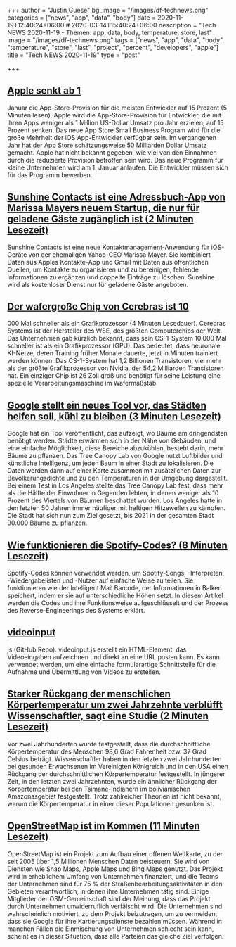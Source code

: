 +++
author = "Justin Guese"
bg_image = "/images/df-technews.png"
categories = ["news", "app", "data", "body"]
date = 2020-11-19T12:40:24+06:00 # 2020-03-14T15:40:24+06:00
description = "Tech NEWS 2020-11-19 - Themen: app, data, body, temperature, store, last"
image = "/images/df-technews.png"
tags = ["news", "app", "data", "body", "temperature", "store", "last", "project", "percent", "developers", "apple"]
title = "Tech NEWS 2020-11-19"
type = "post"

+++

## [Apple senkt ab 1](https://www.theverge.com/2020/11/18/21572302/apple-app-store-small-business-program-commission-cut-15-percent-reduction?scrolla=5eb6d68b7fedc32c19ef33b4/1/01000175e06044b5-861e0bc3-d554-4e9e-ab46-fd5d40271b42-000000/kvhhcz3pXi7SPXKNKyUsLT_ao1ENV10cYwDyV61CaXs=168)

 Januar die App-Store-Provision für die meisten Entwickler auf 15 Prozent (5 Minuten lesen). Apple wird die App-Store-Provision für Entwickler, die mit ihren Apps weniger als 1 Million US-Dollar Umsatz pro Jahr erzielen, auf 15 Prozent senken. Das neue App Store Small Business Program wird für die große Mehrheit der iOS App-Entwickler verfügbar sein. Im vergangenen Jahr hat der App Store schätzungsweise 50 Milliarden Dollar Umsatz gemacht. Apple hat nicht bekannt gegeben, wie viel von den Einnahmen durch die reduzierte Provision betroffen sein wird. Das neue Programm für kleine Unternehmen wird am 1. Januar anlaufen. Die Entwickler müssen sich für das Programm bewerben.

## [Sunshine Contacts ist eine Adressbuch-App von Marissa Mayers neuem Startup, die nur für geladene Gäste zugänglich ist (2 Minuten Lesezeit)](https://www.theverge.com/2020/11/18/21573680/sunshine-contacts-lumi-labs-ios-app-address-book-emails-phone-numbers-sync/1/01000175e06044b5-861e0bc3-d554-4e9e-ab46-fd5d40271b42-000000/BCVNcZ9QoHDLgrh9Ni_t6nM5gC6UgWyDrpMlvec7noY=168)

 Sunshine Contacts ist eine neue Kontaktmanagement-Anwendung für iOS-Geräte von der ehemaligen Yahoo-CEO Marissa Mayer. Sie kombiniert Daten aus Apples Kontakte-App und Gmail mit Daten aus öffentlichen Quellen, um Kontakte zu organisieren und zu bereinigen, fehlende Informationen zu ergänzen und doppelte Einträge zu löschen. Sunshine wird als kostenloser Dienst nur für geladene Gäste angeboten.

## [Der wafergroße Chip von Cerebras ist 10](https://venturebeat.com/2020/11/17/cerebras-wafer-size-chip-is-10000-times-faster-than-a-gpu/amp//1/01000175e06044b5-861e0bc3-d554-4e9e-ab46-fd5d40271b42-000000/wMXEJAOClTZw4bVCyRxpvt7m3sBY-cmtf7PoJIABs08=168)

000 Mal schneller als ein Grafikprozessor (4 Minuten Lesedauer). Cerebras Systems ist der Hersteller des WSE, des größten Computerchips der Welt. Das Unternehmen gab kürzlich bekannt, dass sein CS-1-System 10.000 Mal schneller ist als ein Grafikprozessor (GPU). Das bedeutet, dass neuronale KI-Netze, deren Training früher Monate dauerte, jetzt in Minuten trainiert werden können. Das CS-1-System hat 1,2 Billionen Transistoren, viel mehr als der größte Grafikprozessor von Nvidia, der 54,2 Milliarden Transistoren hat. Ein einziger Chip ist 26 Zoll groß und benötigt für seine Leistung eine spezielle Verarbeitungsmaschine im Wafermaßstab.

## [Google stellt ein neues Tool vor, das Städten helfen soll, kühl zu bleiben (3 Minuten Lesezeit)](https://www.theverge.com/2020/11/18/21573081/google-new-tool-hot-cities-trees-climate-change-temperature?scrolla=5eb6d68b7fedc32c19ef33b4/1/01000175e06044b5-861e0bc3-d554-4e9e-ab46-fd5d40271b42-000000/0E6OYcMay4WS-mTTcNTk1pWORhF40JbscLtvMYMp0-k=168)

 Google hat ein Tool veröffentlicht, das aufzeigt, wo Bäume am dringendsten benötigt werden. Städte erwärmen sich in der Nähe von Gebäuden, und eine einfache Möglichkeit, diese Bereiche abzukühlen, besteht darin, mehr Bäume zu pflanzen. Das Tree Canopy Lab von Google nutzt Luftbilder und künstliche Intelligenz, um jeden Baum in einer Stadt zu lokalisieren. Die Daten werden dann auf einer Karte zusammen mit zusätzlichen Daten zur Bevölkerungsdichte und zu den Temperaturen in der Umgebung dargestellt. Bei einem Test in Los Angeles stellte das Tree Canopy Lab fest, dass mehr als die Hälfte der Einwohner in Gegenden lebten, in denen weniger als 10 Prozent des Viertels von Bäumen beschattet wurden. Los Angeles hatte in den letzten 50 Jahren immer häufiger mit heftigen Hitzewellen zu kämpfen. Die Stadt hat sich nun zum Ziel gesetzt, bis 2021 in der gesamten Stadt 90.000 Bäume zu pflanzen.

## [Wie funktionieren die Spotify-Codes? (8 Minuten Lesezeit)](https://boonepeter.github.io/posts/2020-11-10-spotify-codes//1/01000175e06044b5-861e0bc3-d554-4e9e-ab46-fd5d40271b42-000000/E1hX5fT2yWzsuhxHEHiQ3yDFnHBLdOWjQ61ZleSqcnk=168)

 Spotify-Codes können verwendet werden, um Spotify-Songs, -Interpreten, -Wiedergabelisten und -Nutzer auf einfache Weise zu teilen. Sie funktionieren wie der Intelligent Mail Barcode, der Informationen in Balken speichert, indem er sie auf unterschiedliche Höhen setzt. In diesem Artikel werden die Codes und ihre Funktionsweise aufgeschlüsselt und der Prozess des Reverse-Engineerings des Systems erklärt.

## [videoinput](https://github.com/wgryc/video-input-js/1/01000175e06044b5-861e0bc3-d554-4e9e-ab46-fd5d40271b42-000000/BTn88XqqVokqTShxpWOBvQhqpo0MZj17t9Z5qSxqAOg=168)

js (GitHub Repo). videoinput.js erstellt ein HTML-Element, das Videoeingaben aufzeichnen und direkt an eine URL posten kann. Es kann verwendet werden, um eine einfache formularartige Schnittstelle für die Aufnahme und Übermittlung von Videos zu erstellen.

## [Starker Rückgang der menschlichen Körpertemperatur um zwei Jahrzehnte verblüfft Wissenschaftler, sagt eine Studie (2 Minuten Lesezeit)](https://interestingengineering.com/sharp-two-decade-drop-in-human-body-temperature-stumps-scientists-says-study/1/01000175e06044b5-861e0bc3-d554-4e9e-ab46-fd5d40271b42-000000/dSiVO5bkxFJ4NsHIA-KZxA1L_w0z8FgfH4k9l8Ixc6U=168)

 Vor zwei Jahrhunderten wurde festgestellt, dass die durchschnittliche Körpertemperatur des Menschen 98,6 Grad Fahrenheit bzw. 37 Grad Celsius beträgt. Wissenschaftler haben in den letzten zwei Jahrhunderten bei gesunden Erwachsenen im Vereinigten Königreich und in den USA einen Rückgang der durchschnittlichen Körpertemperatur festgestellt. In jüngerer Zeit, in den letzten zwei Jahrzehnten, wurde ein ähnlicher Rückgang der Körpertemperatur bei den Tsimane-Indianern im bolivianischen Amazonasgebiet festgestellt. Trotz zahlreicher Theorien ist nicht bekannt, warum die Körpertemperatur in einer dieser Populationen gesunken ist.

## [OpenStreetMap ist im Kommen (11 Minuten Lesezeit)](https://joemorrison.medium.com/openstreetmap-is-having-a-moment-dcc7eef1bb01/1/01000175e06044b5-861e0bc3-d554-4e9e-ab46-fd5d40271b42-000000/4QbClpJQBJaGEifKxiI2Q_7Z4aEsXRZs044aPhQlRwU=168)

 OpenStreetMap ist ein Projekt zum Aufbau einer offenen Weltkarte, zu der seit 2005 über 1,5 Millionen Menschen Daten beisteuern. Sie wird von Diensten wie Snap Maps, Apple Maps und Bing Maps genutzt. Das Projekt wird in erheblichem Umfang von Unternehmen finanziert, und die Teams der Unternehmen sind für 75 % der Straßenbearbeitungsaktivitäten in den Gebieten verantwortlich, in denen ihre Unternehmen tätig sind. Einige Mitglieder der OSM-Gemeinschaft sind der Meinung, dass das Projekt durch Unternehmen unwiderruflich verfälscht wird. Die Unternehmen sind wahrscheinlich motiviert, zu dem Projekt beizutragen, um zu vermeiden, dass sie Google für ihre Kartierungsdienste bezahlen müssen. Während in manchen Fällen die Einmischung von Unternehmen schlecht sein kann, scheint es in dieser Situation, dass alle Parteien das gleiche Ziel verfolgen.

